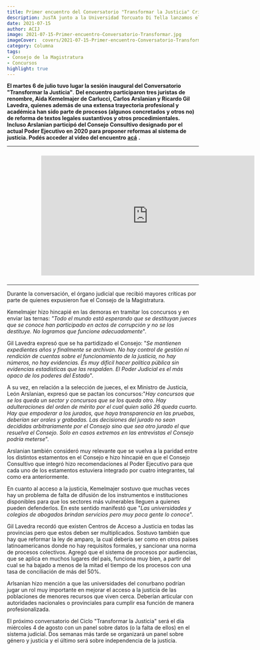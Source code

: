 ```yaml
---
title: Primer encuentro del Conversatorio "Transformar la Justicia" Críticas al Consejo de la Magistratura por parte de Kemelmajer, Arslanian y Gil Lavedra
description: JusTA junto a la Universidad Torcuato Di Tella lanzamos el Ciclo de Conversaciones "Transformar la Justicia"
date: 2021-07-15
author: ACIJ
image: 2021-07-15-Primer-encuentro-Conversatorio-Transformar.jpg
imageCover:  covers/2021-07-15-Primer-encuentro-Conversatorio-Transformar.jpg
category: Columna
tags:
- Consejo de la Magistratura
- Concursos
highlight: true
---
```







**El martes 6 de julio tuvo lugar la sesión inaugural del Conversatorio &quot;Transformar la Justicia&quot;**. 
**Del encuentro participaron tres juristas de renombre, Aida Kemelmajer de Carlucci, Carlos Arslanian y Ricardo Gil Lavedra, quienes además de una extensa trayectoria profesional y académica han sido parte de procesos (algunos concretados y otros no) de reforma de textos legales sustantivos y otros procedimientales. Incluso Arslanian participó del Consejo Consultivo designado por el actual Poder Ejecutivo en 2020 para proponer reformas al sistema de justicia. Podés acceder al video del encuentro** [**acá**](https://www.youtube.com/watch?v=61pYSaEvA-Y) **.**
<hr>
<iframe width="560" height="315" src="https://www.youtube.com/embed/61pYSaEvA-Y" title="Ciclo de Conversaciones “Transformar la Justicia” | Primer encuentro
" frameborder="0" allow="accelerometer; autoplay; clipboard-write; encrypted-media; gyroscope; picture-in-picture" allowfullscreen></iframe>

<hr>

Durante la conversación, el órgano judicial que recibió mayores críticas por parte de quienes expusieron fue el Consejo de la Magistratura.

Kemelmajer hizo hincapié en las demoras en tramitar los concursos y en enviar las ternas: _&quot;Todo el mundo está esperando que se destituyan jueces que se conoce han participado en actos de corrupción y no se los destituye. No logramos que funcione adecuadamente_&quot;.

Gil Lavedra expresó que se ha partidizado el Consejo: &quot;_Se mantienen expedientes años y finalmente se archivan. No hay control de gestión ni rendición de cuentas sobre el funcionamiento de la justicia, no hay números, no hay evidencias. Es muy difícil hacer política pública sin evidencias estadísticas que las respalden. El Poder Judicial es el más opaco de los poderes del Estado_&quot;.

A su vez, en relación a la selección de jueces, el ex Ministro de Justicia, León Arslanian, expresó que se pactan los concursos:&quot;_Hay concursos que se los queda un sector y concursos que se los queda otro. Hay adulteraciones del orden de mérito por el cual quien salió 26 queda cuarto. Hay que empoderar a los jurados, que haya transparencia en las pruebas, deberían ser orales y grabadas. Las decisiones del jurado no sean decididas arbitrariamente por el Consejo sino que sea otro jurado el que resuelva el Consejo. Solo en casos extremos en las entrevistas el Consejo podría meterse_&quot;.

Arslanian también consideró muy relevante que se vuelva a la paridad entre los distintos estamentos en el Consejo e hizo hincapié en que el Consejo Consultivo que integró hizo recomendaciones al Poder Ejecutivo para que cada uno de los estamentos estuviera integrado por cuatro integrantes, tal como era anteriormente.

En cuanto al acceso a la justicia, Kemelmajer sostuvo que muchas veces hay un problema de falta de difusión de los instrumentos e instituciones disponibles para que los sectores más vulnerables lleguen a quienes pueden defenderlos. En este sentido manifestó que &quot;_Las universidades y colegios de abogados brindan servicios pero muy poca gente lo conoce_&quot;.

Gil Lavedra recordó que existen Centros de Acceso a Justicia en todas las provincias pero que estos deben ser multiplicados. Sostuvo también que hay que reformar la ley de amparo, la cual debería ser como en otros países latinoamericanos donde no hay requisitos formales, y sancionar una norma de procesos colectivos. Agregó que el sistema de procesos por audiencias, que se aplica en muchos lugares del país, funciona muy bien, a partir del cual se ha bajado a menos de la mitad el tiempo de los procesos con una tasa de conciliación de más del 50%.

Arlsanian hizo mención a que las universidades del conurbano podrían jugar un rol muy importante en mejorar el acceso a la justicia de las poblaciones de menores recursos que viven cerca. Deberían articular con autoridades nacionales o provinciales para cumplir esa función de manera profesionalizada.

El próximo conversatorio del Ciclo &quot;Transformar la Justicia&quot; será el día miércoles 4 de agosto con un panel sobre datos (o la falta de ellos) en el sistema judicial. Dos semanas más tarde se organizará un panel sobre género y justicia y el último será sobre independencia de la justicia.


<style type="text/css">
 iframe {
     margin-left: 80px;
     padding: 10px;
 }
</style>